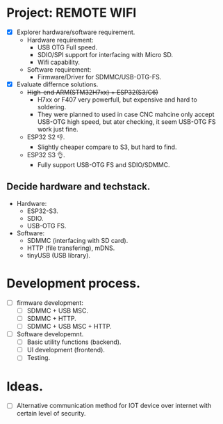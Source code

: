 # Project: REMOTE WIFI
- [x] Explorer hardware/software requirement.
    - Hardware requirement:
        - USB OTG Full speed.
        - SDIO/SPI support for interfacing with Micro SD.
        - Wifi capability.
    - Software requirement:
        - Firmware/Driver for SDMMC/USB-OTG-FS.
- [x] Evaluate differnce solutions.
    - ~~High-end ARM(STM32H7xx) + ESP32(S3/C6)~~
        - H7xx or F407 very powerfull, but expensive and hard to soldering.
        - They were planned to used in case CNC mahcine only accept USB-OTG high speed, but ater checking, it seem USB-OTG FS work just fine.
    - ESP32 S2 👎.
        - Slightly cheaper compare to S3, but hard to find.
    - ESP32 S3 👌.
        - Fully support USB-OTG FS and SDIO/SDMMC.

## Decide hardware and techstack.
- Hardware:
    - ESP32-S3.
    - SDIO.
    - USB-OTG FS.
- Software:
    - SDMMC (interfacing with SD card).
    - HTTP (file transfering), mDNS.
    - tinyUSB (USB library).

# Development process.
- [ ] firmware development:
    - [ ] SDMMC + USB MSC.
    - [ ] SDMMC + HTTP.
    - [ ] SDMMC + USB MSC + HTTP.
- [ ] Software developemnt.
    - [ ] Basic utility functions (backend).
    - [ ] UI development (frontend).
    - [ ] Testing.

# Ideas.
- [ ] Alternative communication method for IOT device over internet with certain level of security.
